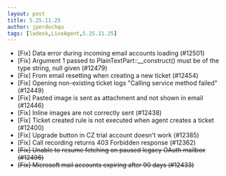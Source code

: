 ```yaml
---
layout: post
title: 5.25.11.25
author: jperdochqu
tags: [ladesk,LiveAgent,5.25.11.25]
---
```


- [Fix] Data error during incoming email accounts loading (#12501)
- [Fix] Argument 1 passed to PlainTextPart::__construct() must be of the type string, null given (#12479)
- [Fix] From email resetting when creating a new ticket (#12454)
- [Fix] Opening non-existing ticket logs "Calling service method failed" (#12449)
- [Fix] Pasted image is sent as attachment and not shown in email (#12446)
- [Fix] Inline images are not correctly sent (#12438)
- [Fix] Ticket created rule is not executed when agent creates a ticket (#12400)
- [Fix] Upgrade button in CZ trial account doesn't work (#12385)
- [Fix] Call recording returns 403 Forbidden response (#12362)
- ~~[Fix] Unable to resume fetching on paused legacy OAuth mailbox (#12496)~~
- ~~[Fix] Microsoft mail accounts expiring after 90 days (#12433)~~
